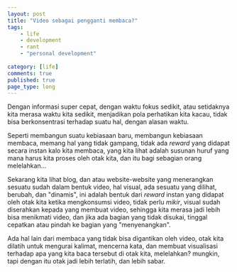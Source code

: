 ```yaml
---
layout: post
title: "Video sebagai pengganti membaca?"
tags: 
    - life
    - development
    - rant
    - "personal development"
        
category: [life]
comments: true
published: true
page_type: long
---
```


Dengan informasi super cepat, dengan waktu fokus sedikit, atau setidaknya kita merasa waktu kita sedikit, menjadikan pola perhatikan kita kacau, tidak bisa berkonsentrasi terhadap suatu hal, dengan alasan waktu.

Seperti membangun suatu kebiasaan baru, membangun kebiasaan membaca, memang hal yang tidak gampang, tidak ada *reward* yang didapat secara instan kalo kita membaca, yang kita lihat adalah susunan huruf yang mana harus kita proses oleh otak kita, dan itu bagi sebagian orang melelahkan...

Sekarang kita lihat blog, dan atau website-website yang menerangkan sesuatu sudah dalam bentuk video, hal visual, ada sesuatu yang dilihat, berubah, dan "dinamis", ini adalah bentuk dari *reward* instan yang didapat oleh otak kita ketika mengkonsumsi video, tidak perlu *mikir*, visual sudah diserahkan kepada yang membuat video, sehingga kita merasa jadi lebih bisa menikmati video, dan jika ada bagian yang tidak disukai, tinggal cepatkan atau pindah ke bagian yang "menyenangkan".

Ada hal lain dari membaca yang tidak bisa digantikan oleh video, otak kita dilatih untuk mengurai kalimat, mencerna kata, dan membuat visualisasi terhadap apa yang kita baca tersebut di otak kita, melelahkan? mungkin, tapi dengan itu otak jadi lebih terlatih, dan lebih sabar.
